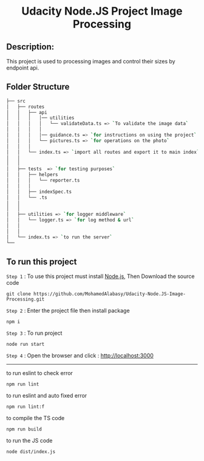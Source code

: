 <h1 align="center"> Udacity Node.JS  Project Image Processing </h1>

## Description:
 
This project is used to processing images and control their sizes by endpoint api.


## Folder Structure

```bash
├── src
│   ├── routes
│   │   ├── api
│   │   │   │── utilities
│   │   │   │   └── validateData.ts => `To validate the image data`
│   │   │   │
│   │   │   │── guidance.ts => `for instructions on using the project`
│   │   │   └── pictures.ts => `for operations on the photo`
│   │   │   
│   │   └── index.ts => `import all routes and export it to main index`
│   │
│   │
│   ├── tests  => `for testing purposes`
│   │   ├── helpers
│   │   │   └── reporter.ts
│   │   │
│   │   ├── indexSpec.ts
│   │   └── .ts
│   │
│   │
│   ├── utilities => `for logger middleware`
│   │   └── logger.ts => `for log method & url`
│   │
│   │
│   └── index.ts => `to run the server`
└──
```

## To run this project

`Step 1` : To use this project must install [Node.js](https://nodejs.org/en/), Then Download the source code 

```
git clone https://github.com/MohamedAlabasy/Udacity-Node.JS-Image-Processing.git
```

`Step 2` : Enter the project file then install package

```
npm i
```

`Step 3` : To run project

```
node run start
```
`Step 4` : Open the browser and click : [http://localhost:3000](http://localhost:3000)

<hr>

to run eslint to check error

```
npm run lint
```

to run eslint and auto fixed error

```
npm run lint:f
```

to compile the TS code

```
npm run build
```

to run the JS code

```
node dist/index.js
```

